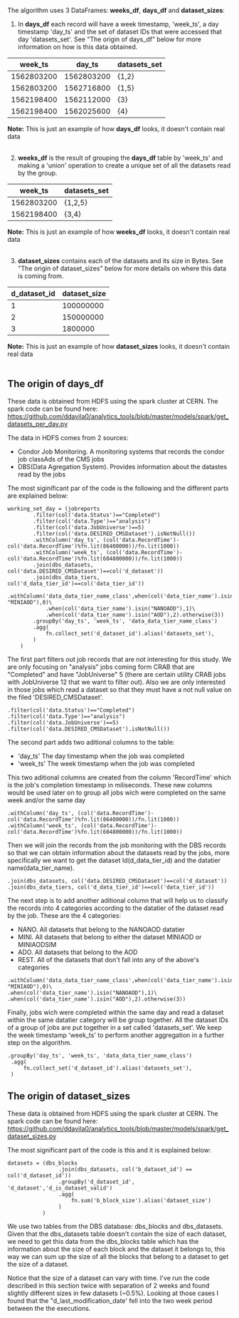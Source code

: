 The algorithm uses 3 DataFrames: **weeks_df**, **days_df** and **dataset_sizes**: 

1) In **days_df** each record will have a week timestamp,
'week_ts', a day timestamp 'day_ts' and the set of dataset IDs that were accessed
that day 'datasets_set'. See "The origin of days_df" below for more information on how is this data obtained.


| week_ts    | day_ts     | datasets_set |
|------------|------------|--------------|
|1562803200  |1562803200  |{1,2}         |
|1562803200  |1562716800  |{1,5}         |
|1562198400  |1562112000  |{3}           |
|1562198400  |1562025600  |{4}           |
**Note:** This is just an example of how **days_df** looks, it doesn't contain real data
<br><br>



2) **weeks_df** is the result of grouping the **days_df**
table by 'week_ts' and making a 'union' operation to create a unique set of all
the datasets read by the group.

| week_ts    | datasets_set |
|------------|--------------|
|1562803200  |{1,2,5}       |
|1562198400  |{3,4}         |
**Note:** This is just an example of how **weeks_df** looks, it doesn't contain real data
<br><br>


3) **dataset_sizes** contains each of the datasets and its size in
Bytes. See "The origin of dataset_sizes" below for more details on where this data is
coming from.


| d_dataset_id | dataset_size |
|--------------|--------------|
|1             | 100000000    |
|2             | 150000000    |
|3             | 1800000      |
**Note:** This is just an example of how **dataset_sizes** looks, it doesn't contain real data
<br><br>


## The origin of days_df

These data is obtained from HDFS using the spark cluster at CERN. The spark code
can be found here:
https://github.com/ddavila0/analytics_tools/blob/master/models/spark/get_datasets_per_day.py

The data in HDFS comes from 2 sources:
 * Condor Job Monitoring. A monitoring systems that records the condor job classAds of the CMS jobs
 * DBS(Data Agregation System). Provides information about the datastes read by the jobs 


The most siginificant par of the code is the following and the different parts are explained below:
```
working_set_day = (jobreports
        .filter(col('data.Status')=="Completed")
        .filter(col('data.Type')=="analysis")
        .filter(col('data.JobUniverse')==5)
        .filter(col('data.DESIRED_CMSDataset').isNotNull())
        .withColumn('day_ts', (col('data.RecordTime')-col('data.RecordTime')%fn.lit(86400000))/fn.lit(1000))
        .withColumn('week_ts', (col('data.RecordTime')-col('data.RecordTime')%fn.lit(604800000))/fn.lit(1000))
        .join(dbs_datasets, col('data.DESIRED_CMSDataset')==col('d_dataset'))
        .join(dbs_data_tiers, col('d_data_tier_id')==col('data_tier_id'))
        .withColumn('data_data_tier_name_class',when(col('data_tier_name').isin("MINIAODSIM", "MINIAOD"),0)\
            .when(col('data_tier_name').isin("NANOAOD"),1)\
            .when(col('data_tier_name').isin("AOD"),2).otherwise(3))
        .groupBy('day_ts', 'week_ts', 'data_data_tier_name_class')
        .agg(
            fn.collect_set('d_dataset_id').alias('datasets_set'),
        )
    )
```

The first part filters out job records that are not interesting for this
study. We are only focusing on "analysis" jobs coming form CRAB that are "Completed"
and have "JobUniverse" 5 (there are certain utility CRAB jobs with JobUniverse 12
that we want to filter out). Also we are only interested in those jobs which read a dataset so that they must
have a not null value on the filed 'DESIRED_CMSDataset'. 

```
.filter(col('data.Status')=="Completed")
.filter(col('data.Type')=="analysis")
.filter(col('data.JobUniverse')==5)
.filter(col('data.DESIRED_CMSDataset').isNotNull())
``` 

The second part adds two aditional columns to the table:
 * 'day_ts' The day timestamp when the job was completed
 * 'week_ts' The week timestamp when the job was completed

This two aditional columns are created from the column 'RecordTime' which is the
job's completion timestamp in miliseconds. These new columns would be used later
on to group all jobs wich were completed on the same week and/or the same day


```
.withColumn('day_ts', (col('data.RecordTime')-col('data.RecordTime')%fn.lit(86400000))/fn.lit(1000))
.withColumn('week_ts', (col('data.RecordTime')-col('data.RecordTime')%fn.lit(604800000))/fn.lit(1000))
``` 

Then we will join the records from the job monitoring with the DBS records so
that we can obtain information about the datasets read by the jobs, more 
specifically we want to get the dataset Id(d_data_tier_id) and the datatier
name(data_tier_name). 

```
.join(dbs_datasets, col('data.DESIRED_CMSDataset')==col('d_dataset'))
.join(dbs_data_tiers, col('d_data_tier_id')==col('data_tier_id'))
```

The next step is to add another aditional column that will help us to
classify the records into 4 categories according to the datatier of 
the dataset read by the job. These are the 4 categories: 

 * NANO. All datasets that belong to the NANOAOD datatier
 * MINI. All datasets that belong to either the dataset MINIAOD or MINIAODSIM
 * ADO.  All datasets that belong to the AOD 
 * REST. All of the datasets that don't fall into any of the above's categories

```
.withColumn('data_data_tier_name_class',when(col('data_tier_name').isin("MINIAODSIM", "MINIAOD"),0)\
.when(col('data_tier_name').isin("NANOAOD"),1)\
.when(col('data_tier_name').isin("AOD"),2).otherwise(3))
```

Finally, jobs wich were completed within the same day and read a dataset within
the same datatier category will be group together. All the dataset IDs of a group
of jobs are put together in a set called 'datasets_set'. We keep the week timestamp
'week_ts' to perform another aggregation in a further step on the algorithm. 

```
.groupBy('day_ts', 'week_ts', 'data_data_tier_name_class')
 .agg(
     fn.collect_set('d_dataset_id').alias('datasets_set'),
 )
```

## The origin of dataset_sizes

These data is obtained from HDFS using the spark cluster at CERN. The spark code
can be found here:
https://github.com/ddavila0/analytics_tools/blob/master/models/spark/get_dataset_sizes.py

The most significant part of the code is this and it is explained below:

```
datasets = (dbs_blocks
                .join(dbs_datasets, col('b_dataset_id') == col('d_dataset_id'))
                .groupBy('d_dataset_id', 'd_dataset','d_is_dataset_valid')
                .agg(
                    fn.sum('b_block_size').alias('dataset_size')
                )
           )
```

We use two tables from the DBS database: dbs_blocks and dbs_datasets. Given that
the dbs_datasets table doesn't contain the size of each dataset, we need to get
this data from the dbs_blocks table which has the information about the size of
each block and the dataset it belongs to, this way we can sum up the size of all 
the blocks that belong to a dataset to get the size of a dataset.

Notice that the size of a dataset can vary with time. I've run the code described
in this section twice with separation of 2 weeks and found
slightly different sizes in few datasets (~0.5%). Looking at those cases I found
that the "d_last_modification_date' fell into the two week period between the
the executions.




